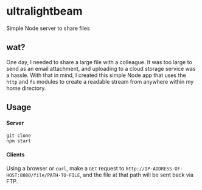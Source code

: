 # ultralightbeam
Simple Node server to share files

## wat?
One day, I needed to share a large file with a colleague. It was too large to send as an email attachment, and uploading to a cloud storage service was a hassle.
With that in mind, I created this simple Node app that uses the `http` and `fs` modules to create a readable stream from anywhere within my home directory.

## Usage
#### Server
```
git clone
npm start
```

#### Clients
Using a browser or `curl`, make a `GET` request to `http://IP-ADDRESS-OF-HOST:8080/file/PATH-TO-FILE`, and the file at that path will be sent back via FTP.
